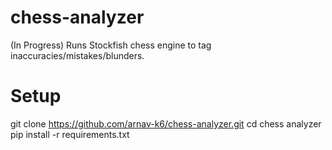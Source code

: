 # chess-analyzer
(In Progress)
Runs Stockfish chess engine to tag inaccuracies/mistakes/blunders.

# Setup
git clone https://github.com/arnav-k6/chess-analyzer.git
cd chess analyzer
pip install -r requirements.txt
